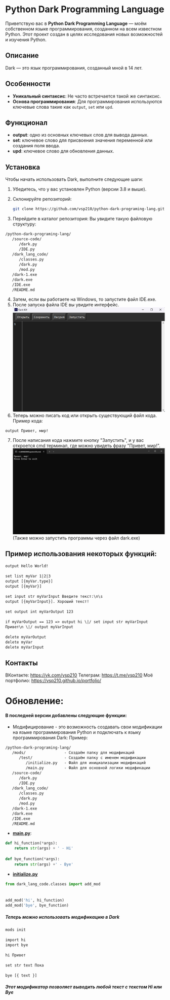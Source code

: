 # Python Dark Programming Language

Приветствую вас в **Python Dark Programming Language** — моём собственном языке программирования, созданном на всем известном Python. Этот проект создан в целях исследования новых возможностей и изучения Python.

## Описание

Dark — это язык программирования, созданный мной в 14 лет.

## Особенности

- **Уникальный синтаксис**: Не часто встречается такой же синтаксис.
- **Основа программирования**: Для программирования используются ключевые слова такие как `output`, `set` или `upd`.

## Функционал

- **output**: одно из основных ключевых слов для вывода данных.
- **set**: ключевое слово для присвоения значения переменной или создания поля ввода.
- **upd**: ключевое слово для обновления данных.

## Установка

Чтобы начать использовать Dark, выполните следующие шаги:

1. Убедитесь, что у вас установлен Python (версии 3.8 и выше).
2. Склонируйте репозиторий:

   ```bash
   git clone https://github.com/vsp210/python-dark-programing-lang.git
   ```

3. Перейдите в каталог репозитория:
Вы увидите такую файловую структуру:
```
/python-dark-programing-lang/
   /source-code/
      /dark.py
      /IDE.py
   /dark_lang_code/
      /classes.py
      /dark.py
      /mod.py
   /dark-1.exe
   /dark.exe
   /IDE.exe
   /README.md
```
4. Затем, если вы работаете на Windows, то запустите файл IDE.exe.
5. После запуска файла IDE вы увидите интерфейс.
![Моя картинка](src/run_IDE.png)
6. Теперь можно писать код или открыть существующий файл кода. Пример кода:
```dark
output Привет, мир!
```
7. После написания кода нажмите кнопку "Запустить", и у вас откроется cmd терминал, где можно увидеть фразу "Привет, мир!".
![Моя картинка](src/run_code.png)
(Также можно запустить программы через файл dark.exe)

## Пример использования некоторых функций:
```Dark
output Hello World!

set list myVar 1|2|3
output [{myVar.type}]
output [{myVar}]

set input str myVarInput Введите текст:\n\s
output [{myVarInput}]. Хороший текст!

set output int myVarOutput 123

if myVarOutput == 123 => output hi \|/ set input str myVarInput Привет\n \|/ output myVarInput

delete myVarOutput
delete myVar
delete myVarInput
```

## Контакты
ВКонтакте: https://vk.com/vsp210
Телеграм: https://t.me/vsp210
Моё портфолио: https://vsp210.github.io/portfolio/


# Обновление:
#### В последней версии добавлены следующие функции:
- Модифицирование - это возможность создавать свои модификации на языке программирования Python и подключать к языку программирования Dark: Пример:
```
/python-dark-programing-lang/
   /mods/                 - Создаём папку для модификаций
      /test/              - Создаём папку с именем модификации
         /initialize.py   - Файл для инициализации модификаций
         /main.py         - Файл для основной логики модификации
   /source-code/
      /dark.py
      /IDE.py
   /dark_lang_code/
      /classes.py
      /dark.py
      /mod.py
   /dark-1.exe
   /dark.exe
   /IDE.exe
   /README.md
```
- [**main.py**]():
```python
def hi_function(*args):
    return str(args) + ' - Hi'

def bye_function(*args):
    return str(args) +' - Bye'
```
- [**initialize.py**]()
```python
from dark_lang_code.classes import add_mod


add_mod('hi', hi_function)
add_mod('bye', bye_function)
```

##### Теперь можно использовать модификацию в Dark
```dark
mods init

import hi
import bye

hi Привет

set str text Пока

bye [{ text }]
```

##### Этот модификатор позволяет выводить любой текст с текстом Hi или Bye
